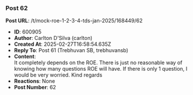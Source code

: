 ### Post 62
**Post URL**: /t/mock-roe-1-2-3-4-tds-jan-2025/168449/62
- **ID**: 600905
- **Author**: Carlton D'Silva (carlton)
- **Created At**: 2025-02-27T16:58:54.635Z
- **Reply To**: Post 61 (Trebhuvan SB, trebhuvansb)
- **Content**:  
  It completely depends on the ROE. There is just no reasonable way of knowing how many questions ROE will have. If there is only 1 question, I would be very worried.
Kind regards
- **Reactions**: None
- **Post Number**: 62

